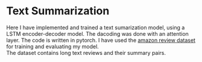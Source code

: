 # Text Summarization
Here I have implemented and trained a text sumarization model, using a LSTM encoder-decoder model. The dacoding was done with an attention layer. The code is written in pytorch.
I have used the [amazon review dataset](https://www.kaggle.com/currie32/summarizing-text-with-amazon-reviews) for training and evaluating my model.  
The dataset contains long text reviews and their summary pairs.  

  





